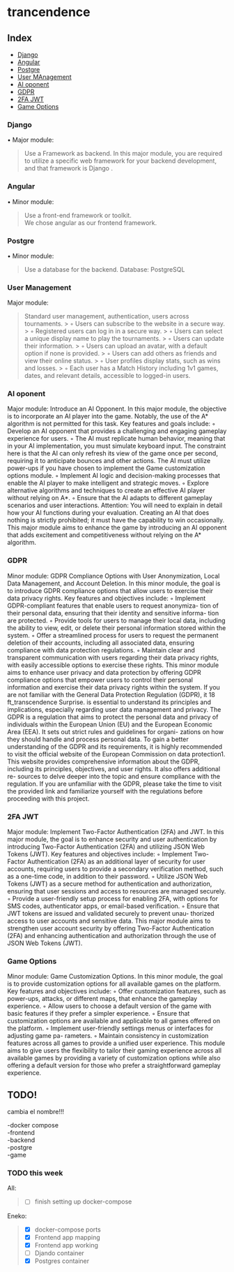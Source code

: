 # trancendence

## Index

- [Django](#Django)
- [Angular](#Angular)
- [Postgre](#Postgre)
- [User MAnagement](#UserManagerment)
- [AI oponent](#AIoponent)
- [GDPR](#GDPR)
- [2FA JWT](#2FA_JWT)
- [Game Options](#GameOptions)
  
<a id="Django"></a>
### Django
  • Major module:
> Use a Framework as backend.
> In this major module, you are required to utilize a specific web framework for your
> backend development, and that framework is Django .

### Angular
<a id="Angular"></a>
  • Minor module:
  > Use a front-end framework or toolkit.<br>
  > We chose angular as our frontend framework.
  
### Postgre
<a id="Postgre"></a>
  • Minor module:
  > Use a database for the backend.
  > Database: PostgreSQL
  
### User Management
  <a id="UserManagement"></a>
  Major module:
  > Standard user management, authentication, users across tournaments.
    > ◦ Users can subscribe to the website in a secure way.
    > ◦ Registered users can log in in a secure way.
    > ◦ Users can select a unique display name to play the tournaments.
    > ◦ Users can update their information.
    > ◦ Users can upload an avatar, with a default option if none is provided.
    > ◦ Users can add others as friends and view their online status.
    > ◦ User profiles display stats, such as wins and losses.
    > ◦ Each user has a Match History including 1v1 games, dates, and relevant
        details, accessible to logged-in users.

### AI oponent
<a id="AIoponent"></a>
Major module: Introduce an AI Opponent.
In this major module, the objective is to incorporate an AI player into the game.
Notably, the use of the A* algorithm is not permitted for this task. Key features
and goals include:
◦ Develop an AI opponent that provides a challenging and engaging gameplay
experience for users.
◦ The AI must replicate human behavior, meaning that in your AI implementation, you must simulate keyboard input. The constraint here is that the AI
can only refresh its view of the game once per second, requiring it to anticipate
bounces and other actions.
The AI must utilize power-ups if you have chosen to implement the
Game customization options module.
◦ Implement AI logic and decision-making processes that enable the AI player
to make intelligent and strategic moves.
◦ Explore alternative algorithms and techniques to create an effective AI player
without relying on A*.
◦ Ensure that the AI adapts to different gameplay scenarios and user interactions.
Attention: You will need to explain in detail how your AI functions
during your evaluation. Creating an AI that does nothing is strictly
prohibited; it must have the capability to win occasionally.
This major module aims to enhance the game by introducing an AI opponent that
adds excitement and competitiveness without relying on the A* algorithm.

### GDPR
<a id="GDPR"></a>
Minor module: GDPR Compliance Options with User Anonymization, Local
Data Management, and Account Deletion.
In this minor module, the goal is to introduce GDPR compliance options that allow
users to exercise their data privacy rights. Key features and objectives include:
◦ Implement GDPR-compliant features that enable users to request anonymiza-
tion of their personal data, ensuring that their identity and sensitive informa-
tion are protected.
◦ Provide tools for users to manage their local data, including the ability to
view, edit, or delete their personal information stored within the system.
◦ Offer a streamlined process for users to request the permanent deletion of
their accounts, including all associated data, ensuring compliance with data
protection regulations.
◦ Maintain clear and transparent communication with users regarding their data
privacy rights, with easily accessible options to exercise these rights.
This minor module aims to enhance user privacy and data protection by offering
GDPR compliance options that empower users to control their personal information
and exercise their data privacy rights within the system.
If you are not familiar with the General Data Protection Regulation (GDPR), it
18
ft_transcendence Surprise.
is essential to understand its principles and implications, especially regarding user
data management and privacy. The GDPR is a regulation that aims to protect the
personal data and privacy of individuals within the European Union (EU) and the
European Economic Area (EEA). It sets out strict rules and guidelines for organi-
zations on how they should handle and process personal data.
To gain a better understanding of the GDPR and its requirements, it is highly
recommended to visit the official website of the European Commission on data
protection1. This website provides comprehensive information about the GDPR,
including its principles, objectives, and user rights. It also offers additional re-
sources to delve deeper into the topic and ensure compliance with the regulation.
If you are unfamiliar with the GDPR, please take the time to visit the provided link
and familiarize yourself with the regulations before proceeding with this project.

### 2FA JWT
<a id="2FA_JWT"></a>
Major module: Implement Two-Factor Authentication (2FA) and JWT.
In this major module, the goal is to enhance security and user authentication
by introducing Two-Factor Authentication (2FA) and utilizing JSON Web Tokens
(JWT). Key features and objectives include:
◦ Implement Two-Factor Authentication (2FA) as an additional layer of security
for user accounts, requiring users to provide a secondary verification method,
such as a one-time code, in addition to their password.
◦ Utilize JSON Web Tokens (JWT) as a secure method for authentication and
authorization, ensuring that user sessions and access to resources are managed
securely.
◦ Provide a user-friendly setup process for enabling 2FA, with options for SMS
codes, authenticator apps, or email-based verification.
◦ Ensure that JWT tokens are issued and validated securely to prevent unau-
thorized access to user accounts and sensitive data.
This major module aims to strengthen user account security by offering Two-Factor
Authentication (2FA) and enhancing authentication and authorization through the
use of JSON Web Tokens (JWT).

### Game Options
<a id="GameOptions"></a>
Minor module: Game Customization Options.
In this minor module, the goal is to provide customization options for all available
games on the platform. Key features and objectives include:
◦ Offer customization features, such as power-ups, attacks, or different maps,
that enhance the gameplay experience.
◦ Allow users to choose a default version of the game with basic features if they
prefer a simpler experience.
◦ Ensure that customization options are available and applicable to all games
offered on the platform.
◦ Implement user-friendly settings menus or interfaces for adjusting game pa-
rameters.
◦ Maintain consistency in customization features across all games to provide a
unified user experience.
This module aims to give users the flexibility to tailor their gaming experience
across all available games by providing a variety of customization options while
also offering a default version for those who prefer a straightforward gameplay
experience.


## TODO!

cambia el nombre!!!

-docker compose<br>
-frontend<br>
-backend<br>
-postgre<br>
-game<br>

### TODO this week
All:
> - [ ] finish setting up docker-compose

Eneko:

> - [x] docker-compose ports
> - [x] Frontend app mapping
> - [x] Frontend app working
> - [ ] Djando container
> - [x] Postgres container




